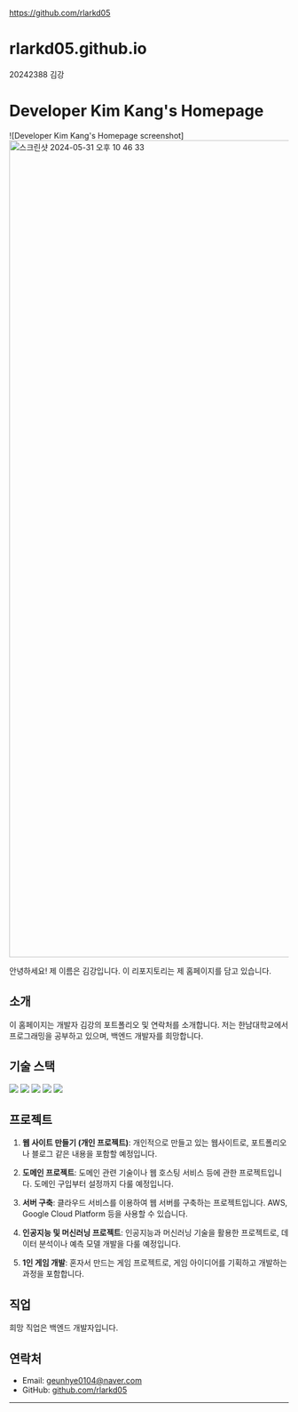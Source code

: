https://github.com/rlarkd05
# rlarkd05.github.io
20242388 김강

# Developer Kim Kang's Homepage
<div>   
   ![Developer Kim Kang's Homepage screenshot]<img width="1470" alt="스크린샷 2024-05-31 오후 10 46 33" src="https://github.com/rlarkd05/rlarkd05.github.io/assets/164356702/e2dc46b5-69e7-48a8-a271-2a849f5fd79e">
</div>



안녕하세요! 제 이름은 김강입니다. 이 리포지토리는 제 홈페이지를 담고 있습니다.

## 소개

이 홈페이지는 개발자 김강의 포트폴리오 및 연락처를 소개합니다. 저는 한남대학교에서 프로그래밍을 공부하고 있으며, 백엔드 개발자를 희망합니다.

## 기술 스택
<div>   
   <img src="https://img.shields.io/badge/c++-00599C?style=for-the-badge&logo=c%2B%2B&logoColor=white">

   <img src="https://img.shields.io/badge/python-3776AB?style=for-the-badge&logo=python&logoColor=white"> 

   <img src="https://img.shields.io/badge/Next-000000?style=flat-square&logo=next.js&logoColor=white">

   <img src="https://img.shields.io/badge/CSS3-1572B6?style=flat-square&logo=CSS3&logoColor=white">

   <img src="https://img.shields.io/badge/HTML5-E34F26?style=flat-square&logo=HTML5&logoColor=white">

</div>

## 프로젝트

1. **웹 사이트 만들기 (개인 프로젝트)**:
   개인적으로 만들고 있는 웹사이트로, 포트폴리오나 블로그 같은 내용을 포함할 예정입니다.

2. **도메인 프로젝트**:
   도메인 관련 기술이나 웹 호스팅 서비스 등에 관한 프로젝트입니다. 도메인 구입부터 설정까지 다룰 예정입니다.

3. **서버 구축**:
   클라우드 서비스를 이용하여 웹 서버를 구축하는 프로젝트입니다. AWS, Google Cloud Platform 등을 사용할 수 있습니다.

4. **인공지능 및 머신러닝 프로젝트**:
   인공지능과 머신러닝 기술을 활용한 프로젝트로, 데이터 분석이나 예측 모델 개발을 다룰 예정입니다.

5. **1인 게임 개발**:
   혼자서 만드는 게임 프로젝트로, 게임 아이디어를 기획하고 개발하는 과정을 포함합니다.


## 직업

희망 직업은 백엔드 개발자입니다.

## 연락처

- Email: [geunhye0104@naver.com](mailto:geunhye0104@naver.com)
- GitHub: [github.com/rlarkd05](https://github.com/rlarkd05)

---
